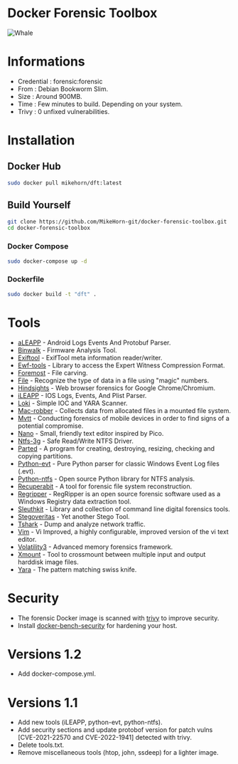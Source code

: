 # Docker Forensic Toolbox

![Whale](https://github.com/MikeHorn-git/docker-forensic-toolbox/assets/123373126/b6897176-b7dd-4cec-ae55-9bcdc93c6e12)

# Informations
* Credential : forensic:forensic
* From : Debian Bookworm Slim.
* Size : Around 900MB.
* Time : Few minutes to build. Depending on your system.
* Trivy : 0 unfixed vulnerabilities.

# Installation
## Docker Hub
```bash
sudo docker pull mikehorn/dft:latest
```
## Build Yourself
```bash
git clone https://github.com/MikeHorn-git/docker-forensic-toolbox.git
cd docker-forensic-toolbox
```
### Docker Compose
```bash
sudo docker-compose up -d
```

### Dockerfile
```bash
sudo docker build -t "dft" .
```

# Tools
* [aLEAPP](https://github.com/abrignoni/ALEAPP)                       - Android Logs Events And Protobuf Parser.
* [Binwalk](https://github.com/ReFirmLabs/binwalk)                    - Firmware Analysis Tool.
* [Exiftool](https://github.com/exiftool/exiftool)                    - ExifTool meta information reader/writer.
* [Ewf-tools](https://github.com/libyal/libewf)                       - Library to access the Expert Witness Compression Format.
* [Foremost](https://github.com/korczis/foremost)                     - File carving.
* [File](https://packages.debian.org/bookworm/file)                   - Recognize the type of data in a file using "magic" numbers.
* [Hindsights](https://github.com/obsidianforensics/hindsight)        - Web browser forensics for Google Chrome/Chromium.
* [iLEAPP](https://github.com/abrignoni/iLEAPP)                       - IOS Logs, Events, And Plist Parser.
* [Loki](https://github.com/Neo23x0/Loki)                             - Simple IOC and YARA Scanner.
* [Mac-robber](https://www.kali.org/tools/mac-robber/)                - Collects data from allocated files in a mounted file system.
* [Mvtt](https://github.com/mvt-project/mvt)                           - Conducting forensics of mobile devices in order to find signs of a potential compromise.
* [Nano](https://www.nano-editor.org/)                                - Small, friendly text editor inspired by Pico.
* [Ntfs-3g](https://github.com/tuxera/ntfs-3g)                        - Safe Read/Write NTFS Driver.
* [Parted](https://wiki.archlinux.org/title/Parted)                   - A program for creating, destroying, resizing, checking and copying partitions.
* [Python-evt](https://github.com/williballenthin/python-evt)         - Pure Python parser for classic Windows Event Log files (.evt).
* [Python-ntfs](https://github.com/williballenthin/python-ntfs)       - Open source Python library for NTFS analysis.
* [Recuperabit](https://github.com/Lazza/RecuperaBit)                 - A tool for forensic file system reconstruction.
* [Regripper](https://github.com/keydet89/RegRipper3.0)               - RegRipper is an open source forensic software used as a Windows Registry data extraction tool.
* [Sleuthkit](https://github.com/sleuthkit/sleuthkit)                 - Library and collection of command line digital forensics tools.
* [Stegoveritas](https://github.com/bannsec/stegoVeritas)             - Yet another Stego Tool.
* [Tshark](https://www.wireshark.org/docs/man-pages/tshark.html)      - Dump and analyze network traffic.
* [Vim](https://www.vim.org/)                                         - Vi Improved, a highly configurable, improved version of the vi text editor.
* [Volatility3](https://github.com/volatilityfoundation/volatility3)  - Advanced memory forensics framework.
* [Xmount](https://www.pinguin.lu/xmount)                             - Tool to crossmount between multiple input and output harddisk image files.
* [Yara](https://github.com/VirusTotal/yara)                          - The pattern matching swiss knife.

# Security
* The forensic Docker image is scanned with [trivy](https://github.com/aquasecurity/trivy) to improve security.
* Install [docker-bench-security](https://github.com/docker/docker-bench-security) for hardening your host.

# Versions 1.2
* Add docker-compose.yml.

# Versions 1.1
* Add new tools (iLEAPP, python-evt, python-ntfs).
* Add security sections and update protobof version for patch vulns [CVE-2021-22570 and CVE-2022-1941] detected with trivy.
* Delete tools.txt.
* Remove miscellaneous tools (htop, john, ssdeep) for a lighter image.
